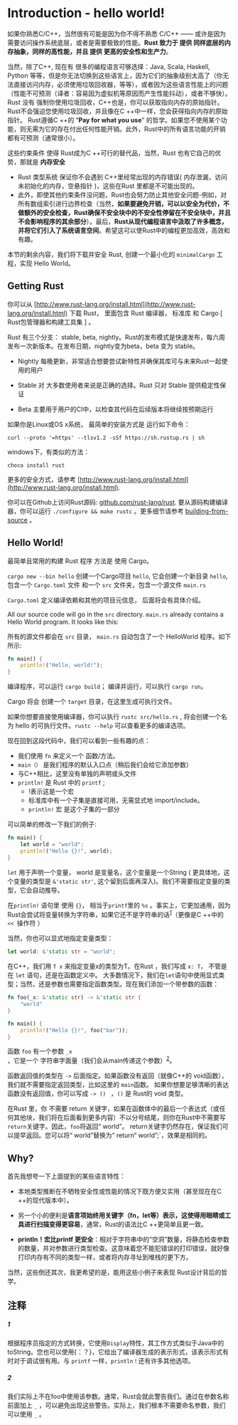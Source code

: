 # Introduction - hello world!

如果你熟悉C/C++，当然很有可能是因为你不得不熟悉 C/C++ —— 或许是因为需要访问操作系统底层，或者是需要极致的性能。**Rust 致力于 提供 同样底层的内存抽象，同样的高性能，并且 提供 更高的安全性和生产力**。

当然，除了C++, 现在有 很多的编程语言可够选择：Java, Scala, Haskell, Python 等等，但是你无法切换到这些语言上，因为它们的抽象级别太高了（你无法直接访问内存，必须使用垃圾回收器，等等），或者因为这些语言性能上的问题（性能不可预测（译者：容易因为虚拟机等原因而产生性能抖动），或者不够快）。Rust 没有 强制你使用垃圾回收，C++也是，你可以获取指向内存的原始指针。Rust不会强迫您使用垃圾回收，并且像在C ++中一样，您会获得指向内存的原始指针。 Rust遵循C ++的 “**Pay for what you use**” 的哲学。如果您不使用某个功能，则无需为它的存在付出任何性能开销。此外，Rust中的所有语言功能的开销都有可预测（通常很小）。

这些约束条件 使得 Rust成为C ++可行的替代品，当然，Rust 也有它自己的优势，那就是 **内存安全**

- Rust 类型系统 保证你不会遇到 C++里经常出现的内存错误( 内存泄漏，访问未初始化的内存，空悬指针 )，这些在Rust 里都是不可能出现的。
- 此外，即使其他约束条件没问题，Rust也会努力防止其他安全问题-例如，对所有数组索引进行边界检查（当然，**如果要避免开销，可以以安全为代价，不做额外的安全检查，Rust确保不安全块中的不安全性停留在不安全块中，并且不会影响程序的其余部分**）。最后，**Rust从现代编程语言中汲取了许多概念，并将它们引入了系统语言空间**。希望这可以使Rust中的编程更加高效，高效和有趣。

本节的剩余内容，我们将下载并安全 Rust, 创建一个最小化的 `minimalCargo`  工程，实现 Hello World。


## Getting Rust

你可以从  [http://www.rust-lang.org/install.html](http://www.rust-lang.org/install.html)  下载 Rust， 里面包含 Rust 编译器， 标准库 和  Cargo [ Rust包管理器和构建工具集 ] 。

Rust 有三个分支： stable, beta, nightly。Rust的发布模式是快速发布，每六周发布一次新版本。在发布日期，nightly变为beta，beta 变为 stable。

- Nightly  每晚更新，非常适合想要尝试新特性并确保其库可与未来Rust一起使用的用户
- Stable 对 大多数使用者来说是正确的选择。Rust  只对 Stable 提供稳定性保证

- Beta  主要用于用户的CI中，以检查其代码在后续版本将继续按预期运行

如果你是Linux或OS x系统， 最简单的安装方式是 运行如下命令：

```
curl --proto '=https' --tlsv1.2 -sSf https://sh.rustup.rs | sh
```

windows下，有类似的方法：

```
choco install rust
```

更多的安全方式，请参考  [http://www.rust-lang.org/install.html](http://www.rust-lang.org/install.html).

你可以在Github上访问Rust源码:  [github.com/rust-lang/rust](https://github.com/rust-lang/rust).
要从源码构建编译器，你可以运行  `./configure && make rustc` 。更多细节请参考 [building-from-source](https://github.com/rust-lang/rust#building-from-source) 。


## Hello World!

最简单且常用的构建 Rust 程序 方法是 使用 Cargo。 

 `cargo new --bin hello` 创建一个Cargo项目 `hello`, 它会创建一个新目录 `hello`, 包含一个 `Cargo.toml` 文件 和一个 `src` 文件夹，包含一个源文件 `main.rs`

`Cargo.toml` 定义编译依赖和其他的项目元信息， 后面将会有具体介绍。

All our source code will go in the `src` directory. `main.rs` already contains
a Hello World program. It looks like this:

所有的源文件都会在 `src` 目录， `main.rs` 自动包含了一个 HelloWorld 程序。如下所示:

```rust
fn main() {
    println!("Hello, world!");
}
```

编译程序，可以运行 `cargo build`； 编译并运行，可以执行 `cargo run`。 

Cargo 将会 创建一个 `target` 目录，在这里生成可执行文件。

如果你想要直接使用编译器，你可以执行  `rustc src/hello.rs`  , 将会创建一个名为 hello 的可执行文件。`rustc --help` 可以查看更多的编译选项。

现在回到这段代码中，我们可以看到一些有趣的点：

- 我们使用 `fn` 来定义一个 函数/方法。
- `main（）` 是我们程序的默认入口点（稍后我们会给它添加参数）
-  与C++相比，这里没有单独的声明或头文件
- `println!` 是 Rust 中的 `printf` ; 
  -  !表示这是一个宏
  - 标准库中有一个子集是直接可用，无需显式地 import/include。
  - `println!` 宏 是这个子集的一部分 

可以简单的修改一下我们的例子:

```rust
fn main() {
    let world = "world";
    println!("Hello {}!", world);
}
```

`let` 用于声明一个变量， world 是变量名，这个变量是一个String ( 更具体地，这个变量的类型是 `&'static str'`, 这个留到后面再深入)。我们不需要指定变量的类型，它会自动推导。

在`println!` 语句里 使用 `{}`， 相当于`printf`里的 `%s` 。事实上，它更加通用，因为Rust会尝试将变量转换为字符串，如果它还不是字符串的话<sup>[1](#1)</sup>（更像是C ++中的 `<< `操作符 ）

当然，你也可以显式地指定变量类型：

```rust
let world: &'static str = "world";
```

在C++，我们用 `T x` 来指定变量x的类型为T。在Rust ，我们写成 `x: T`， 不管是在 `let` 语句，还是在函数定义中。 大多数情况下，我们在`let`语句中使用显式类型；当然，还是参数也需要指定函数类型。现在我们添加一个带参数的函数：

```rust
fn foo(_x: &'static str) -> &'static str {
    "world"
}

fn main() {
    println!("Hello {}!", foo("bar"));
}
```

函数 `foo` 有一个参数 `_x` ，它是一个 字符串字面量（我们会从main传递这个参数）<sup>[2](#2)</sup>。

函数返回值的类型在 `->` 后面指定。如果函数没有返回（就像C++的 void函数），我们就不需要指定返回类型，比如这里的 `main`函数。 如果你想要足够清晰的表达函数没有返回值，你可以写成 `-> () ` ，`()` 是 Rust的 void 类型。

在Rust 里，你 不需要 return 关键字，如果在函数体中的最后一个表达式（或任何其他块，我们将在后面看到更多内容）不以分号结尾，则你在Rust中不需要写`return`关键字。因此，`foo`将返回“ world”。 return关键字仍然存在，保证我们可以提早返回。您可以将“ world”替换为“ return“ world”;`，效果是相同的。


## Why?

首先我想夸一下上面提到的某些语言特性：

- 本地类型推断在不牺牲安全性或性能的情况下既方便又实用（甚至现在在C ++的现代版本中）。

- 另一个小的便利是**语言项始终用关键字（fn，let等）表示，这使得用眼睛或工具进行扫描变得更容易**，通常，Rust的语法比C ++更简单且更一致。 

- **println！宏比printf 更安全**：相对于字符串中的“空洞”数量，将静态检查参数的数量，并对参数进行类型检查。这意味着您不能犯错误的打印错误，就好像打印内存有不同的类型一样，或者将内存寻址到堆栈的更下方。

当然，这些倒还其次，我更希望的是，能用这些小例子来表现  Rust设计背后的哲学。

## 注释

##### 1

根据程序员指定的方式转换，它使用`Display`特性，其工作方式类似于Java中的toString。您也可以使用{：？}，它给出了编译器生成的表示形式，该表示形式有时对于调试很有用。与 `printf` 一样，`println！`还有许多其他选项。

##### 2

我们实际上不在foo中使用该参数。通常，Rust会就此警告我们。通过在参数名称前面加上 `_` ，可以避免出现这些警告。实际上，我们根本不需要命名参数，我们可以使用 `_` 。

